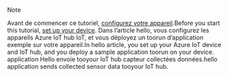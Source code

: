 > [!NOTE]
> <span data-ttu-id="d48f6-101">Avant de commencer ce tutoriel, [configurez votre appareil](../articles/iot-hub/iot-hub-raspberry-pi-kit-node-get-started.md).</span><span class="sxs-lookup"><span data-stu-id="d48f6-101">Before you start this tutorial, [set up your device](../articles/iot-hub/iot-hub-raspberry-pi-kit-node-get-started.md).</span></span> <span data-ttu-id="d48f6-102">Dans l’article hello, vous configurez les appareils Azure IoT hub IoT, et vous déployez un toorun d’application exemple sur votre appareil.</span><span class="sxs-lookup"><span data-stu-id="d48f6-102">In hello article, you set up your Azure IoT device and IoT hub, and you deploy a sample application toorun on your device.</span></span> <span data-ttu-id="d48f6-103">application Hello envoie tooyour IoT hub capteur collectées données.</span><span class="sxs-lookup"><span data-stu-id="d48f6-103">hello application sends collected sensor data tooyour IoT hub.</span></span>

